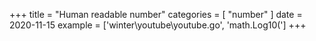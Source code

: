 +++
title = "Human readable number"
categories = [ "number" ]
date = 2020-11-15
example = ['winter\youtube\youtube.go', 'math.Log10(']
+++
